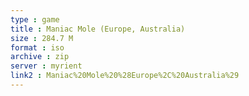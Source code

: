 ```yaml
---
type : game
title : Maniac Mole (Europe, Australia)
size : 284.7 M
format : iso
archive : zip
server : myrient
link2 : Maniac%20Mole%20%28Europe%2C%20Australia%29
---
```

